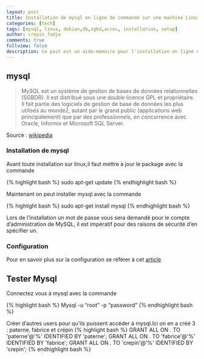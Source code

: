 ```yaml
---
layout: post
title: Installation de mysql en ligne de commande sur une machine Linux
categories: [tech]
tags: [mysql, linux, debian,db,sgbd,acces, installation, setup]
author: crepin_fadjo
comments: true
fullview: false
description: Ce post est un aide-mémoire pour l'installation en ligne de commande de apache
---
```

## mysql
>MySQL est un système de gestion de bases de données relationnelles (SGBDR). Il est distribué sous une double licence GPL et propriétaire. Il fait partie des logiciels de gestion de base de données les plus utilisés au monde2, autant par le grand public (applications web principalement) que par des professionnels, en concurrence avec Oracle, Informix et Microsoft SQL Server.

Source : [wikipedia](https://fr.wikipedia.org/wiki/MySQL)

### Installation de mysql

Avant toute installation sur linux,il faut mettre à jour le package avec la commande

{% highlight bash %}
sudo apt-get update
{% endhighlight bash %}

Maintenant on peut installer mysql avec la commande

{% highlight bash %}
sudo apt-get install mysql
{% endhighlight bash %}

Lors de l’installation un mot de passe vous sera demandé pour le compte d’administration de MySQL, il est impératif pour des raisons de sécurité d’en spécifier un.

### Configuration
Pour en savoir plus sur la configuration se référer à cet [article](http://blog.qanbio.com/tech/2017/02/18/mysql-remote-connection.html)

## Tester Mysql

Connectez vous à mysql avec la commande

{% highlight bash %}
Mysql -u “root” -p “password”
{% endhighlight bash %}

Créer d’autres users pour qu’ils puissent accéder à mysql.Ici on en a créé 3 : paterne, fabrice et crépin
{% highlight bash %}
GRANT ALL ON *.*  TO 'paterne'@'%' IDENTIFIED BY 'paterne';
GRANT ALL ON *.*  TO 'fabrice'@'%' IDENTIFIED BY 'fabrice';
GRANT ALL ON *.*  TO 'crepin'@'%' IDENTIFIED BY 'crepin';
{% endhighlight bash %}